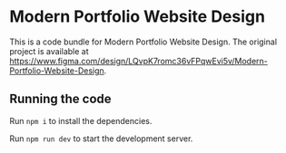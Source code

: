 
  # Modern Portfolio Website Design

  This is a code bundle for Modern Portfolio Website Design. The original project is available at https://www.figma.com/design/LQvpK7romc36vFPqwEvi5v/Modern-Portfolio-Website-Design.

  ## Running the code

  Run `npm i` to install the dependencies.

  Run `npm run dev` to start the development server.
  